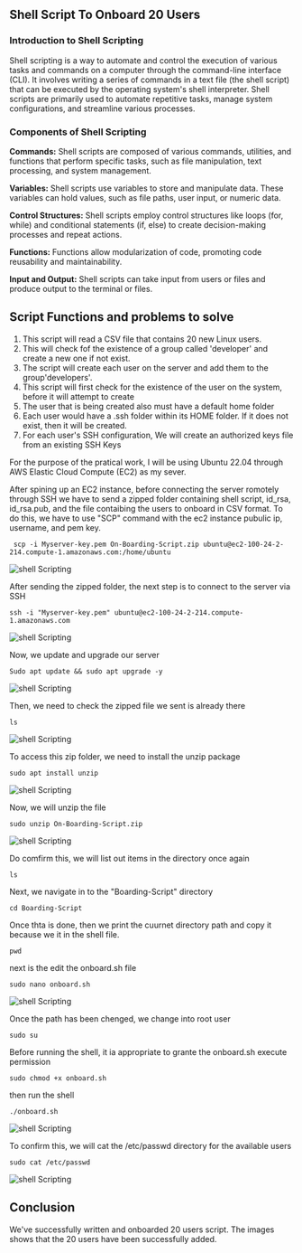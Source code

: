 ## Shell Script To Onboard 20 Users

<h3>Introduction to Shell Scripting</h3>

Shell scripting is a way to automate and control the execution of various tasks and commands on a computer through the command-line interface (CLI). It involves writing a series of commands in a text file (the shell script) that can be executed by the operating system's shell interpreter. Shell scripts are primarily used to automate repetitive tasks, manage system configurations, and streamline various processes.

<h3>Components of Shell Scripting </h3>

<b>Commands:</b> Shell scripts are composed of various commands, utilities, and functions that perform specific tasks, such as file manipulation, text processing, and system management.

<b>Variables:</b> Shell scripts use variables to store and manipulate data. These variables can hold values, such as file paths, user input, or numeric data.

<b>Control Structures:</b> Shell scripts employ control structures like loops (for, while) and conditional statements (if, else) to create decision-making processes and repeat actions.

<b>Functions:</b> Functions allow modularization of code, promoting code reusability and maintainability.

<b>Input and Output:</b> Shell scripts can take input from users or files and produce output to the terminal or files.

## Script Functions and problems to solve

1. This script will read a CSV file that contains 20 new Linux users.
2. This will check fof the existence of a group called 'developer' and create a new one if not exist.
3. The script will create each user on the server and add them to the group'developers'.
4.  This script will first check for the existence of the user on the system, before it will attempt to create
5. The user that is being created also must have a default home folder
6. Each user would have a .ssh folder within its HOME folder. If it does not exist, then it will be created.
7. For each user's SSH configuration, We will create an authorized keys file from an existing SSH Keys

For the purpose of the pratical work, I will be using Ubuntu 22.04 through AWS Elastic Cloud Compute (EC2) as my sever. 

After spining up an EC2 instance, before connecting the server romotely through SSH we have to send a zipped folder containing shell script, id_rsa, id_rsa.pub, and the file contaibing the users to onboard in CSV format. To do this, we have to use "SCP" command with the ec2 instance pubulic ip, username, and pem key.

     scp -i Myserver-key.pem On-Boarding-Script.zip ubuntu@ec2-100-24-2-214.compute-1.amazonaws.com:/home/ubuntu

![shell Scripting](images/scp.jpg) 

After sending the zipped folder, the next step is to connect to the server via SSH

    ssh -i "Myserver-key.pem" ubuntu@ec2-100-24-2-214.compute-1.amazonaws.com

![shell Scripting](images/ssp.jpg) 

Now, we update and upgrade our server

    Sudo apt update && sudo apt upgrade -y

![shell Scripting](images/update.jpg) 

Then, we need to check the zipped file we sent is already there

    ls

![shell Scripting](images/up.jpg) 

To access this zip folder, we need to install the unzip package

    sudo apt install unzip

![shell Scripting](images/unzip.jpg) 

Now, we will unzip the file

    sudo unzip On-Boarding-Script.zip

![shell Scripting](images/file.jpg) 

Do comfirm this, we will list out items in the directory once again

    ls

Next, we navigate in to the "Boarding-Script" directory

    cd Boarding-Script

Once thta is done, then we print the cuurnet directory path and copy it because we it in the shell file.

    pwd

next is the edit the onboard.sh file

    sudo nano onboard.sh

![shell Scripting](images/pwd.jpg) 

Once the path has been chenged, we change into root user

    sudo su

Before running the shell, it ia appropriate to grante the onboard.sh execute permission

    sudo chmod +x onboard.sh 

then run the shell

    ./onboard.sh

![shell Scripting](images/onboard.jpg) 
 
 To confirm this, we will cat the /etc/passwd directory for the available users

    sudo cat /etc/passwd

![shell Scripting](images/users.jpg) 


## Conclusion
We've successfully written and onboarded 20 users script. The images shows that the 20 users have been successfully added.